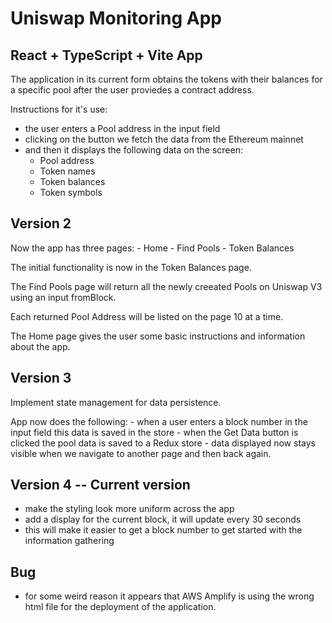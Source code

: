 # Uniswap Monitoring App

## React + TypeScript + Vite App

The application in its current form obtains the tokens with their balances for a specific pool after the user proviedes a contract address.

Instructions for it's use:
  - the user enters a Pool address in the input field
  - clicking on the button we fetch the data from the Ethereum mainnet
  - and then it displays the following data on the screen:
      - Pool address
      - Token names
      - Token balances
      - Token symbols


## Version 2

Now the app has three pages:
    - Home
    - Find Pools
    - Token Balances

The initial functionality is now in the Token Balances page.

The Find Pools page will return all the newly creeated Pools on Uniswap V3 using an input fromBlock.

Each returned Pool Address will be listed on the page 10 at a time.

The Home page gives the user some basic instructions and information about the app.

## Version 3

Implement state management for data persistence.

App now does the following:
    - when a user enters a block number in the input field this data is saved in the store
    - when the Get Data button is clicked the pool data is saved to a Redux store
    - data displayed now stays visible when we navigate to another page and then back again.

## Version 4 -- Current version

- make the styling look more uniform across the app
- add a display for the current block, it will update every 30 seconds
- this will make it easier to get a block number to get started with the information gathering

## Bug

- for some weird reason it appears that AWS Amplify is using the wrong html file for the deployment of the application.